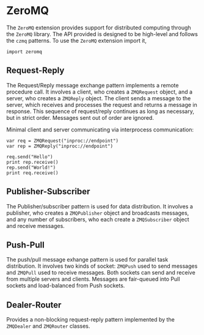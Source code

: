 [comment]: # (ZeroMQ help)
[version]: # (0.6)

# ZeroMQ
[tagZeroMQ]: # (ZeroMQ)

The `ZeroMQ` extension provides support for distributed computing through the `ZeroMQ` library. The API provided is designed to be high-level and follows the `czmq` patterns. To use the `ZeroMQ` extension import it,

    import zeromq

[showsubtopics]: # (subtopics)

## Request-Reply
[tagZMQrequest]: # (ZMQrequest)
[tagZMQreply]: # (ZMQreply)
[tagrequest]: # (request)
[tagreply]: # (reply)

The Request/Reply message exchange pattern implements a remote procedure call. It involves a client, who creates a `ZMQRequest` object, and a server, who creates a `ZMQReply` object. The client sends a message to the server, which receives and processes the request and returns a message in response. This sequence of request/reply continues as long as necessary, but in strict order. Messages sent out of order are ignored. 

Minimal client and server communicating via interprocess communication:

    var req = ZMQRequest("inproc://endpoint") 
    var rep = ZMQReply("inproc://endpoint") 

    req.send("Hello") 
    print rep.receive() 
    rep.send("World!") 
    print req.receive() 

## Publisher-Subscriber
[tagpublisher]: # (publisher)
[tagsubscriber]: # (subscriber)

The Publisher/subscriber pattern is used for data distribution. It involves a publisher, who creates a `ZMQPublisher` object and broadcasts messages, and any number of subscribers, who each create a `ZMQSubscriber` object and receive messages.

## Push-Pull
[tagpush]: # (push)
[tagpull]: # (pull)

The push/pull message exhange pattern is used for parallel task distribution. It involves two kinds of socket: `ZMQPush` used to send messages and `ZMQPull` used to receive messages. Both sockets can send and receive from multiple servers and clients. Messages are fair-queued into Pull sockets and load-balanced from Push sockets. 

## Dealer-Router

Provides a non-blocking request-reply pattern implemented by the `ZMQDealer` and `ZMQRouter` classes. 
